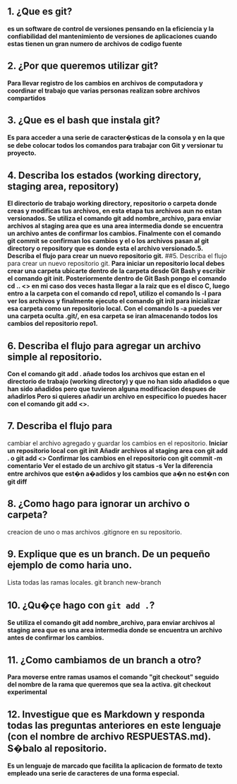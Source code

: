 ## 1. ¿Que es git?
**es un software de control de versiones  pensando en la eficiencia y la confiabilidad del mantenimiento de versiones de aplicaciones cuando estas tienen un gran numero de archivos de codigo fuente**
## 2. ¿Por que queremos utilizar git?
**Para llevar registro de los cambios en archivos de computadora y coordinar el trabajo que varias personas realizan sobre archivos compartidos**
## 3. ¿Que es el bash que instala git?
**Es para acceder a una serie de caracter�sticas de la consola y  en la que se debe colocar todos los comandos para trabajar con Git y versionar tu proyecto.**
## 4. Describa los estados (working directory, staging area, repository)
**El directorio de trabajo working directory, repositorio o carpeta donde creas y modificas tus archivos, en esta etapa tus archivos aun no estan versionados.
Se utiliza el comando git add nombre_archivo, para enviar archivos al staging area que es una area intermedia donde se encuentra un archivo antes de confirmar los cambios.
Finalmente con el comando git commit se confirman los cambios y el o los archivos pasan al git directory o repository que es donde esta el archivo versionado.5. Describa el flujo para crear un nuevo repositorio git.**
##5. Describa el flujo para crear un nuevo repositorio git.
**Para iniciar un repositorio local debes crear una carpeta ubicarte dentro de la carpeta desde Git Bash y escribir el comando git init.
Posteriormente dentro de Git Bash pongo el comando cd .. <<tecla intro>> en mi caso dos veces hasta llegar a la raiz que es el disco C, luego entro a la carpeta con el comando cd repo1, utilizo el comando ls -l para ver los archivos y finalmente ejecuto el comando git init para inicializar esa carpeta como un repositorio local.
Con el comando ls -a puedes ver una carpeta oculta .git/, en esa carpeta se iran almacenando todos los cambios del repositorio repo1.**
## 6. Describa el flujo para agregar un archivo simple al repositorio.
**Con el comando git add . añade todos los archivos que estan en el directorio de trabajo (working directory) y que no han sido añadidos o que han sido añadidos pero que tuvieron alguna modificacion despues de añadirlos
Pero si quieres añadir un archivo en especifico lo puedes hacer con el comando git add <<nombre de archivo>>.**
## 7. Describa el flujo para
cambiar el archivo agregado y guardar los cambios en el repositorio.
**Iniciar un repositorio local con git init
Añadir archivos al staging area con git add . o git add <<archivo>>
Confirmar los cambios en el repositorio con git commit -m comentario
Ver el estado de un archivo git status -s
Ver la diferencia entre archivos que est�n a�adidos y los cambios que a�n no est�n con git diff**
## 8. ¿Como hago para ignorar un archivo o carpeta?
creacion de uno o mas archivos .gitignore en su repositorio.
## 9. Explique que es un branch. De un pequeño ejemplo de como haria uno.
Lista todas las ramas locales.
git branch new-branch
## 10. ¿Qu�çe hago con `git add .`?
**Se utiliza el comando git add nombre_archivo, para enviar archivos al staging area que es una area intermedia donde se encuentra un archivo antes de confirmar los cambios.**
## 11. ¿Como cambiamos de un branch a otro?
**Para moverse entre ramas usamos el comando "git checkout" seguido del nombre de la rama que queremos que sea la activa.
git checkout experimental**
## 12. Investigue que es Markdown y responda todas las preguntas anteriores en este lenguaje (con el nombre de archivo RESPUESTAS.md). S�balo al repositorio.
**Es un lenguaje de marcado que facilita la aplicacion de formato de texto empleado  una serie de caracteres de una forma especial.**